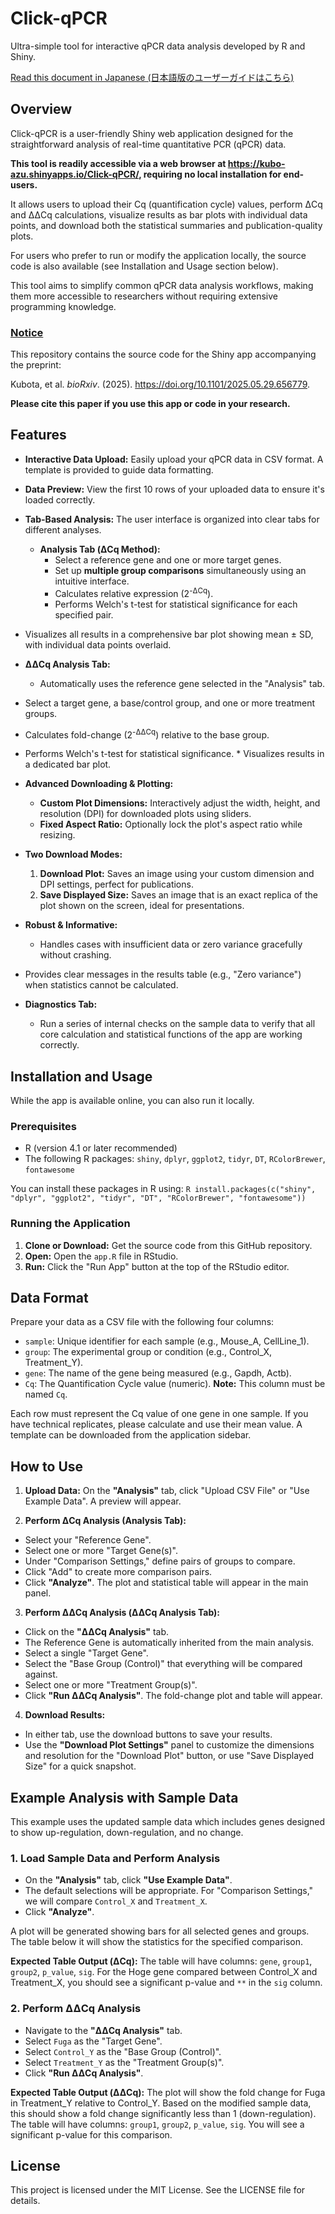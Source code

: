 # Click-qPCR

Ultra-simple tool for interactive qPCR data analysis developed by R and Shiny.

[Read this document in Japanese (日本語版のユーザーガイドはこちら)](README_jp.md)

## Overview

Click-qPCR is a user-friendly Shiny web application designed for the straightforward analysis of real-time quantitative PCR (qPCR) data.

**This tool is readily accessible via a web browser at <https://kubo-azu.shinyapps.io/Click-qPCR/>, requiring no local installation for end-users.**

It allows users to upload their Cq (quantification cycle) values, perform ΔCq and ΔΔCq calculations, visualize results as bar plots with individual data points, and download both the statistical summaries and publication-quality plots.

For users who prefer to run or modify the application locally, the source code is also available (see Installation and Usage section below).

This tool aims to simplify common qPCR data analysis workflows, making them more accessible to researchers without requiring extensive programming knowledge.

### <ins>Notice</ins>

This repository contains the source code for the Shiny app accompanying the preprint:

Kubota, et al. *bioRxiv*. (2025). <https://doi.org/10.1101/2025.05.29.656779>.

**Please cite this paper if you use this app or code in your research.**

## Features

-   **Interactive Data Upload:** Easily upload your qPCR data in CSV format. A template is provided to guide data formatting.

-   **Data Preview:** View the first 10 rows of your uploaded data to ensure it's loaded correctly.

-   **Tab-Based Analysis:** The user interface is organized into clear tabs for different analyses.

    -   **Analysis Tab (ΔCq Method):**
        -   Select a reference gene and one or more target genes.
        -   Set up **multiple group comparisons** simultaneously using an intuitive interface.
        -   Calculates relative expression (2<sup>-ΔCq</sup>).
        -   Performs Welch's t-test for statistical significance for each specified pair.

-   Visualizes all results in a comprehensive bar plot showing mean ± SD, with individual data points overlaid.

-   **ΔΔCq Analysis Tab:**

    -   Automatically uses the reference gene selected in the "Analysis" tab.

-   Select a target gene, a base/control group, and one or more treatment groups.

-   Calculates fold-change (2<sup>-ΔΔCq</sup>) relative to the base group.

-   Performs Welch's t-test for statistical significance. \* Visualizes results in a dedicated bar plot.

-   **Advanced Downloading & Plotting:**

    -   **Custom Plot Dimensions:** Interactively adjust the width, height, and resolution (DPI) for downloaded plots using sliders.
    -   **Fixed Aspect Ratio:** Optionally lock the plot's aspect ratio while resizing.

-   **Two Download Modes:**

    1.  **Download Plot:** Saves an image using your custom dimension and DPI settings, perfect for publications.
    2.  **Save Displayed Size:** Saves an image that is an exact replica of the plot shown on the screen, ideal for presentations.

-   **Robust & Informative:**

    -   Handles cases with insufficient data or zero variance gracefully without crashing.

-   Provides clear messages in the results table (e.g., "Zero variance") when statistics cannot be calculated.

-   **Diagnostics Tab:**

    -   Run a series of internal checks on the sample data to verify that all core calculation and statistical functions of the app are working correctly.

## Installation and Usage

While the app is available online, you can also run it locally.

### Prerequisites

-   R (version 4.1 or later recommended)
-   The following R packages: `shiny`, `dplyr`, `ggplot2`, `tidyr`, `DT`, `RColorBrewer`, `fontawesome`

You can install these packages in R using: `R install.packages(c("shiny", "dplyr", "ggplot2", "tidyr", "DT", "RColorBrewer", "fontawesome"))`

### Running the Application

1.  **Clone or Download:** Get the source code from this GitHub repository.
2.  **Open:** Open the `app.R` file in RStudio.
3.  **Run:** Click the "Run App" button at the top of the RStudio editor.

## Data Format

Prepare your data as a CSV file with the following four columns:

-   `sample`: Unique identifier for each sample (e.g., Mouse_A, CellLine_1).
-   `group`: The experimental group or condition (e.g., Control_X, Treatment_Y).
-   `gene`: The name of the gene being measured (e.g., Gapdh, Actb).
-   `Cq`: The Quantification Cycle value (numeric). **Note:** This column must be named `Cq`.

Each row must represent the Cq value of one gene in one sample. If you have technical replicates, please calculate and use their mean value. A template can be downloaded from the application sidebar.

## How to Use

1.  **Upload Data:** On the **"Analysis"** tab, click "Upload CSV File" or "Use Example Data". A preview will appear.

2.  **Perform ΔCq Analysis (Analysis Tab):**

-   Select your "Reference Gene".
-   Select one or more "Target Gene(s)".
-   Under "Comparison Settings," define pairs of groups to compare.
-   Click "Add" to create more comparison pairs.
-   Click **"Analyze"**. The plot and statistical table will appear in the main panel.

3.  **Perform ΔΔCq Analysis (ΔΔCq Analysis Tab):**

-   Click on the **"ΔΔCq Analysis"** tab.
-   The Reference Gene is automatically inherited from the main analysis.
-   Select a single "Target Gene".
-   Select the "Base Group (Control)" that everything will be compared against.
-   Select one or more "Treatment Group(s)".
-   Click **"Run ΔΔCq Analysis"**. The fold-change plot and table will appear.

4.  **Download Results:**

-   In either tab, use the download buttons to save your results.
-   Use the **"Download Plot Settings"** panel to customize the dimensions and resolution for the "Download Plot" button, or use "Save Displayed Size" for a quick snapshot.

## Example Analysis with Sample Data

This example uses the updated sample data which includes genes designed to show up-regulation, down-regulation, and no change.

### 1. Load Sample Data and Perform Analysis

-   On the **"Analysis"** tab, click **"Use Example Data"**.
-   The default selections will be appropriate. For "Comparison Settings," we will compare `Control_X` and `Treatment_X`.
-   Click **"Analyze"**.

A plot will be generated showing bars for all selected genes and groups. The table below it will show the statistics for the specified comparison.

**Expected Table Output (ΔCq):** The table will have columns: `gene`, `group1`, `group2`, `p_value`, `sig`. For the Hoge gene compared between Control_X and Treatment_X, you should see a significant p-value and `**` in the `sig` column.

### 2. Perform ΔΔCq Analysis

-   Navigate to the **"ΔΔCq Analysis"** tab.
-   Select `Fuga` as the "Target Gene".
-   Select `Control_Y` as the "Base Group (Control)".
-   Select `Treatment_Y` as the "Treatment Group(s)".
-   Click **"Run ΔΔCq Analysis"**.

**Expected Table Output (ΔΔCq):** The plot will show the fold change for Fuga in Treatment_Y relative to Control_Y. Based on the modified sample data, this should show a fold change significantly less than 1 (down-regulation). The table will have columns: `group1`, `group2`, `p_value`, `sig`. You will see a significant p-value for this comparison.

## License

This project is licensed under the MIT License. See the LICENSE file for details.
